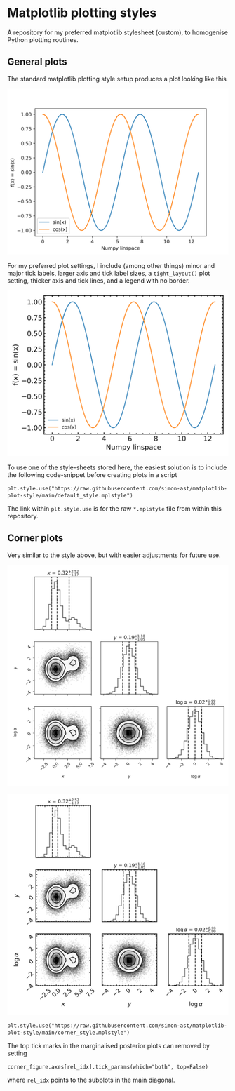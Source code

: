 # Matplotlib plotting styles

A repository for my preferred matplotlib stylesheet (custom), to homogenise 
Python plotting routines.

## General plots
The standard matplotlib plotting 
style setup produces a plot looking like this

![standard](plots/plotting_example_default.png)

For my preferred plot settings, I include (among other things) minor and 
major tick labels, larger axis and tick label sizes, a `tight_layout()` 
plot setting, thicker axis and tick lines, and a legend with no border.

![my_default](plots/plotting_example_my_default.png)

To use one of the style-sheets stored here, the easiest solution is to 
include the following code-snippet before creating plots in a script

```
plt.style.use("https://raw.githubusercontent.com/simon-ast/matplotlib-plot-style/main/default_style.mplstyle")
```

The link within `plt.style.use` is for the raw `*.mplstyle` file from 
within this repository.

## Corner plots
Very similar to the style above, but with easier adjustments for future use. 

![default](plots/plotting_example_corner_default.png)

![my_default](plots/plotting_example_corner_my_default.png)

```
plt.style.use("https://raw.githubusercontent.com/simon-ast/matplotlib-plot-style/main/corner_style.mplstyle")
```

The top tick marks in the marginalised posterior plots can removed by setting

```
corner_figure.axes[rel_idx].tick_params(which="both", top=False)
```
where `rel_idx` points to the subplots in the main diagonal.